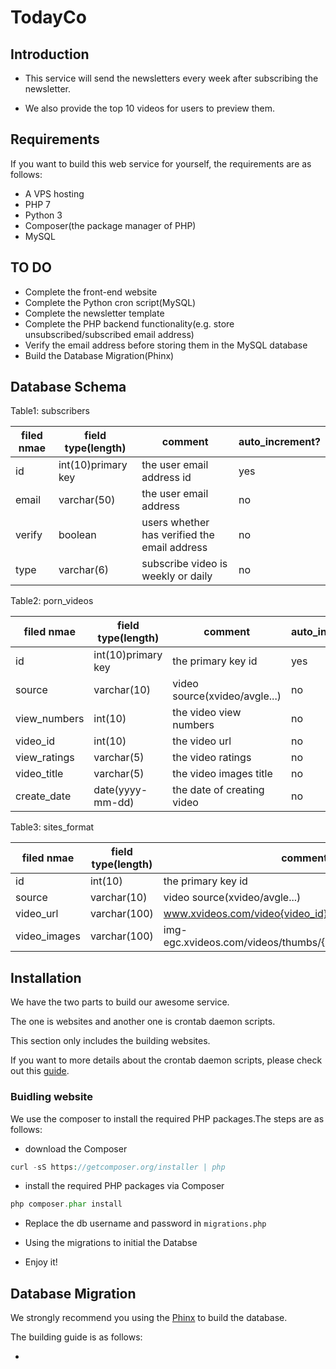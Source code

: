 # TodayCo

## Introduction
- This service will send the newsletters every week after subscribing the newsletter.

- We also provide the top 10 videos for users to preview them.

## Requirements
If you want to build this web service for yourself, the requirements are as follows:

- A VPS hosting
- PHP 7
- Python 3
- Composer(the package manager of PHP)
- MySQL

## TO DO

- Complete the front-end website
- Complete the Python cron script(MySQL)
- Complete the newsletter template
- Complete the PHP backend functionality(e.g. store unsubscribed/subscribed email address)
- Verify the email address before storing them in the MySQL database
- Build the Database Migration(Phinx)

## Database Schema

Table1: subscribers

| filed nmae | field type(length) | comment                  | auto_increment?  |
| -----------|--------------------|--------------------------|----------------- |
| id         | int(10)primary key | the user email address id                   | yes |
| email      | varchar(50)        | the user email address                      | no  |
| verify     | boolean            | users whether has verified the email address| no  |
| type       | varchar(6)         | subscribe video is weekly or daily          | no  |

Table2: porn_videos

| filed nmae  | field type(length) | comment                         | auto_increment? |
| ------------|--------------------|---------------------------------|-----------------|
| id          | int(10)primary key | the primary key id              | yes             |
| source      | varchar(10)        | video source(xvideo/avgle...)   | no              |
| view_numbers| int(10)            | the video view numbers          | no              |
| video_id    | int(10)            | the video url                   | no              |
| view_ratings| varchar(5)         | the video ratings               | no              |
| video_title | varchar(5)         | the video images title          | no              |
| create_date | date(yyyy-mm-dd)   | the date of creating video      | no              |

Table3: sites_format

| filed nmae | field type(length) | comment                         | auto_increment? |
| -----------|--------------------|---------------------------------|-----------------|
| id         | int(10)            | the primary key id              | yes             |
| source      | varchar(10)        | video source(xvideo/avgle...)   | no              |
| video_url  | varchar(100)| www.xvideos.com/video{video_id}/{video_title}| no         |
| video_images| varchar(100)| img-egc.xvideos.com/videos/thumbs/{1}/{2}/{3}/{uid}/{uid_img}| no |

## Installation

We have the two parts to build our awesome service.

The one is websites and another one is crontab daemon scripts.

This section only includes the building websites.

If you want to more details about the crontab daemon scripts, please check out this [guide](https://github.com/peter279k/today-co/blob/master/scripts/README.md).

### Buidling website

We use the composer to install the required PHP packages.The steps are as follows:

- download the Composer

```php
curl -sS https://getcomposer.org/installer | php
```

- install the required PHP packages via Composer

```php
php composer.phar install
```

- Replace the db username and password in ```migrations.php```

- Using the migrations to initial the Databse

- Enjoy it!

## Database Migration

We strongly recommend you using the [Phinx](https://phinx.org) to build the database.

The building guide is as follows:

- 

